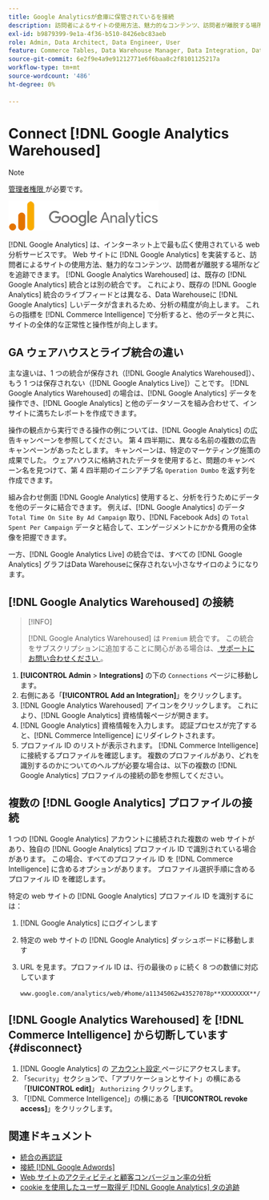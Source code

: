 ```yaml
---
title: Google Analyticsが倉庫に保管されているを接続
description: 訪問者によるサイトの使用方法、魅力的なコンテンツ、訪問者が離脱する場所などをトラッキングする方法を説明します。
exl-id: b9879399-9e1a-4f36-b510-8426ebc83aeb
role: Admin, Data Architect, Data Engineer, User
feature: Commerce Tables, Data Warehouse Manager, Data Integration, Data Import/Export
source-git-commit: 6e2f9e4a9e91212771e6f6baa8c2f8101125217a
workflow-type: tm+mt
source-wordcount: '486'
ht-degree: 0%

---
```


# Connect [!DNL Google Analytics Warehoused]

>[!NOTE]
>
>[ 管理者権限 ](../../../administrator/user-management/user-management.md) が必要です。

![](../../../assets/google-analytics-logo.png)

[!DNL Google Analytics] は、インターネット上で最も広く使用されている web 分析サービスです。 Web サイトに [!DNL Google Analytics] を実装すると、訪問者によるサイトの使用方法、魅力的なコンテンツ、訪問者が離脱する場所などを追跡できます。 [!DNL Google Analytics Warehoused] は、既存の [!DNL Google Analytics] 統合とは別の統合です。 これにより、既存の [!DNL Google Analytics] 統合のライブフィードとは異なる、Data Warehouseに [!DNL Google Analytics] しいデータが含まれるため、分析の精度が向上します。 これらの指標を [!DNL Commerce Intelligence] で分析すると、他のデータと共に、サイトの全体的な正常性と操作性が向上します。

## GA ウェアハウスとライブ統合の違い

主な違いは、1 つの統合が保存され（[!DNL Google Analytics Warehoused]）、もう 1 つは保存されない（[!DNL Google Analytics Live]）ことです。 [!DNL Google Analytics Warehoused] の場合は、[!DNL Google Analytics] データを操作でき、[!DNL Google Analytics] と他のデータソースを組み合わせて、インサイトに満ちたレポートを作成できます。

操作の観点から実行できる操作の例については、[!DNL Google Analytics] の広告キャンペーンを参照してください。 第 4 四半期に、異なる名前の複数の広告キャンペーンがあったとします。 キャンペーンは、特定のマーケティング施策の成果でした。 ウェアハウスに格納されたデータを使用すると、問題のキャンペーン名を見つけて、第 4 四半期のイニシアチブ名 `Operation Dumbo` を返す列を作成できます。

組み合わせ側面 [!DNL Google Analytics] 使用すると、分析を行うためにデータを他のデータに結合できます。 例えば、[!DNL Google Analytics] のデータ `Total Time On Site By Ad Campaign` 取り、[!DNL Facebook Ads] の `Total Spent Per Campaign` データと結合して、エンゲージメントにかかる費用の全体像を把握できます。

一方、[!DNL Google Analytics Live] の統合では、すべての [!DNL Google Analytics] グラフはData Warehouseに保存されない小さなサイロのようになります。

## [!DNL Google Analytics Warehoused] の接続

>[!INFO]
>
>[!DNL Google Analytics Warehoused] は `Premium` 統合です。 この統合をサブスクリプションに追加することに関心がある場合は、[ サポートにお問い合わせください ](https://experienceleague.adobe.com/docs/commerce-knowledge-base/kb/troubleshooting/miscellaneous/mbi-service-policies.html?lang=ja)。

1. **[!UICONTROL Admin** > **Integrations]** の下の `Connections` ページに移動します。
1. 右側にある「**[!UICONTROL Add an Integration]**」をクリックします。
1. [!DNL Google Analytics Warehoused] アイコンをクリックします。 これにより、[!DNL Google Analytics] 資格情報ページが開きます。
1. [!DNL Google Analytics] 資格情報を入力します。 認証プロセスが完了すると、[!DNL Commerce Intelligence] にリダイレクトされます。
1. プロファイル ID のリストが表示されます。 [!DNL Commerce Intelligence] に接続するプロファイルを確認します。 複数のプロファイルがあり、どれを識別するのかについてのヘルプが必要な場合は、以下の複数の [!DNL Google Analytics] プロファイルの接続の節を参照してください。

## 複数の [!DNL Google Analytics] プロファイルの接続

1 つの [!DNL Google Analytics] アカウントに接続された複数の web サイトがあり、独自の [!DNL Google Analytics] プロファイル ID で識別されている場合があります。 この場合、すべてのプロファイル ID を [!DNL Commerce Intelligence] に含めるオプションがあります。 プロファイル選択手順に含めるプロファイル ID を確認します。

特定の web サイトの [!DNL Google Analytics] プロファイル ID を識別するには：

1. [!DNL Google Analytics] にログインします
1. 特定の web サイトの [!DNL Google Analytics] ダッシュボードに移動します
1. URL を見ます。プロファイル ID は、行の最後の `p` に続く 8 つの数値に対応しています

   `www.google.com/analytics/web/#home/a11345062w43527078p**XXXXXXXX**/`

## [!DNL Google Analytics Warehoused] を [!DNL Commerce Intelligence] から切断しています {#disconnect}

1. [!DNL Google Analytics] の [ アカウント設定 ](https://myaccount.google.com/intro) ページにアクセスします。
1. 「`Security`」セクションで、「アプリケーションとサイト」の横にある「**[!UICONTROL edit]**」 `Authorizing` クリックします。
1. 「[!DNL Commerce Intelligence]」の横にある「**[!UICONTROL revoke access]**」をクリックします。

## 関連ドキュメント

* [ 統合の再認証 ](https://experienceleague.adobe.com/docs/commerce-knowledge-base/kb/how-to/mbi-reauthenticating-integrations.html?lang=ja)
* [接続  [!DNL Google Adwords]](../integrations/google-adwords.md)
* [Web サイトのアクティビティと顧客コンバージョン率の分析](../../analysis/web-act-cust-conversion.md)
* [cookie を使用したユーザー取得デ  [!DNL Google Analytics]  タの追跡](../../analysis/google-track-user-acq.md)
